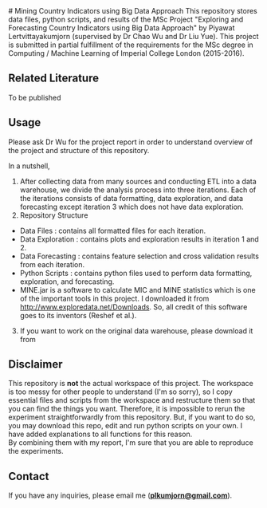<snippet>
	<content>
# Mining Country Indicators using Big Data Approach
This repository stores data files, python scripts, and results of the MSc Project "Exploring and Forecasting Country Indicators using Big Data Approach"
by Piyawat Lertvittayakumjorn (supervised by Dr Chao Wu and Dr Liu Yue). This project is submitted in partial fulfillment of the requirements for the MSc degree in
Computing / Machine Learning of Imperial College London (2015-2016). 

## Related Literature
To be published

## Usage
Please ask Dr Wu for the project report in order to understand overview of the project and structure of this repository.

In a nutshell, 
1. After collecting data from many sources and conducting ETL into a data warehouse, we divide the analysis process into three iterations. Each of the iterations consists of data formatting, data exploration, and data forecasting except iteration 3 which does not have data exploration.
2. Repository Structure

* Data Files : contains all formatted files for each iteration.
* Data Exploration : contains plots and exploration results in iteration 1 and 2. 
* Data Forecasting : contains feature selection and cross validation results from each iteration.  
* Python Scripts : contains python files used to perform data formatting, exploration, and forecasting.
* MINE.jar is a software to calculate MIC and MINE statistics which is one of the important tools in this project. I downloaded it from http://www.exploredata.net/Downloads. So, all credit of this software goes to its inventors (Reshef et al.). 

3. If you want to work on the original data warehouse, please download it from 

## Disclaimer
This repository is **not** the actual workspace of this project. The workspace is too messy for other people to understand (I'm so sorry), so I copy essential files and scripts from the workspace and restructure them so that you can find the things you want.
Therefore, it is impossible to rerun the experiment straightforwardly from this repository. But, if you want to do so, you may download this repo, edit and run python scripts on your own. I have added explanations to all functions for this reason.   
By combining them with my report, I'm sure that you are able to reproduce the experiments.

## Contact
If you have any inquiries, please email me (**plkumjorn@gmail.com**).
	</content>
</snippet>